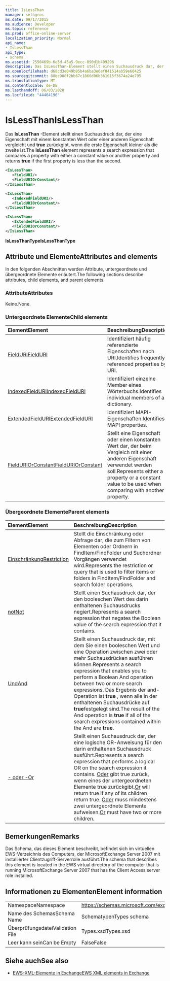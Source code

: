 ```yaml
---
title: IsLessThan
manager: sethgros
ms.date: 09/17/2015
ms.audience: Developer
ms.topic: reference
ms.prod: office-online-server
localization_priority: Normal
api_name:
- IsLessThan
api_type:
- schema
ms.assetid: 2550469b-6e5d-45a5-9ecc-090d1b409296
description: Das IsLessThan-Element stellt einen Suchausdruck dar, der eine Eigenschaft mit einem konstanten Wert oder einer anderen Eigenschaft vergleicht und true zurückgibt, wenn die erste Eigenschaft kleiner als die zweite ist.
ms.openlocfilehash: d68cd3e049b95b4a6ba3e6ef841514ab59e60425
ms.sourcegitcommit: 88ec988f2bb67c1866d06b361615f3674a24e795
ms.translationtype: MT
ms.contentlocale: de-DE
ms.lasthandoff: 06/03/2020
ms.locfileid: "44464196"
---
```

# <a name="islessthan"></a><span data-ttu-id="e66c8-103">IsLessThan</span><span class="sxs-lookup"><span data-stu-id="e66c8-103">IsLessThan</span></span>

<span data-ttu-id="e66c8-104">Das **IsLessThan** -Element stellt einen Suchausdruck dar, der eine Eigenschaft mit einem konstanten Wert oder einer anderen Eigenschaft vergleicht und **true** zurückgibt, wenn die erste Eigenschaft kleiner als die zweite ist.</span><span class="sxs-lookup"><span data-stu-id="e66c8-104">The **IsLessThan** element represents a search expression that compares a property with either a constant value or another property and returns **true** if the first property is less than the second.</span></span> 
  
```xml
<IsLessThan>
   <FieldURI/>
   <FieldURIOrConstant/>
</IsLessThan>
```

```xml
<IsLessThan>
   <IndexedFieldURI/> 
   <FieldURIOrConstant/>
</IsLessThan>
```

```xml
<IsLessThan>
   <ExtendedFieldURI/>
   <FieldURIOrConstant/>
</IsLessThan>
```

<span data-ttu-id="e66c8-105">**IsLessThanType**</span><span class="sxs-lookup"><span data-stu-id="e66c8-105">**IsLessThanType**</span></span>

## <a name="attributes-and-elements"></a><span data-ttu-id="e66c8-106">Attribute und Elemente</span><span class="sxs-lookup"><span data-stu-id="e66c8-106">Attributes and elements</span></span>

<span data-ttu-id="e66c8-107">In den folgenden Abschnitten werden Attribute, untergeordnete und übergeordnete Elemente erläutert.</span><span class="sxs-lookup"><span data-stu-id="e66c8-107">The following sections describe attributes, child elements, and parent elements.</span></span>
  
### <a name="attributes"></a><span data-ttu-id="e66c8-108">Attribute</span><span class="sxs-lookup"><span data-stu-id="e66c8-108">Attributes</span></span>

<span data-ttu-id="e66c8-109">Keine.</span><span class="sxs-lookup"><span data-stu-id="e66c8-109">None.</span></span>
  
### <a name="child-elements"></a><span data-ttu-id="e66c8-110">Untergeordnete Elemente</span><span class="sxs-lookup"><span data-stu-id="e66c8-110">Child elements</span></span>

|<span data-ttu-id="e66c8-111">**Element**</span><span class="sxs-lookup"><span data-stu-id="e66c8-111">**Element**</span></span>|<span data-ttu-id="e66c8-112">**Beschreibung**</span><span class="sxs-lookup"><span data-stu-id="e66c8-112">**Description**</span></span>|
|:-----|:-----|
|[<span data-ttu-id="e66c8-113">FieldURI</span><span class="sxs-lookup"><span data-stu-id="e66c8-113">FieldURI</span></span>](fielduri.md) <br/> |<span data-ttu-id="e66c8-114">Identifiziert häufig referenzierte Eigenschaften nach URI.</span><span class="sxs-lookup"><span data-stu-id="e66c8-114">Identifies frequently referenced properties by URI.</span></span>  <br/> |
|[<span data-ttu-id="e66c8-115">IndexedFieldURI</span><span class="sxs-lookup"><span data-stu-id="e66c8-115">IndexedFieldURI</span></span>](indexedfielduri.md) <br/> |<span data-ttu-id="e66c8-116">Identifiziert einzelne Member eines Wörterbuchs.</span><span class="sxs-lookup"><span data-stu-id="e66c8-116">Identifies individual members of a dictionary.</span></span>  <br/> |
|[<span data-ttu-id="e66c8-117">ExtendedFieldURI</span><span class="sxs-lookup"><span data-stu-id="e66c8-117">ExtendedFieldURI</span></span>](extendedfielduri.md) <br/> |<span data-ttu-id="e66c8-118">Identifiziert MAPI-Eigenschaften.</span><span class="sxs-lookup"><span data-stu-id="e66c8-118">Identifies MAPI properties.</span></span>  <br/> |
|[<span data-ttu-id="e66c8-119">FieldURIOrConstant</span><span class="sxs-lookup"><span data-stu-id="e66c8-119">FieldURIOrConstant</span></span>](fielduriorconstant.md) <br/> |<span data-ttu-id="e66c8-120">Stellt eine Eigenschaft oder einen konstanten Wert dar, der beim Vergleich mit einer anderen Eigenschaft verwendet werden soll.</span><span class="sxs-lookup"><span data-stu-id="e66c8-120">Represents either a property or a constant value to be used when comparing with another property.</span></span>  <br/> |
   
### <a name="parent-elements"></a><span data-ttu-id="e66c8-121">Übergeordnete Elemente</span><span class="sxs-lookup"><span data-stu-id="e66c8-121">Parent elements</span></span>

|<span data-ttu-id="e66c8-122">**Element**</span><span class="sxs-lookup"><span data-stu-id="e66c8-122">**Element**</span></span>|<span data-ttu-id="e66c8-123">**Beschreibung**</span><span class="sxs-lookup"><span data-stu-id="e66c8-123">**Description**</span></span>|
|:-----|:-----|
|[<span data-ttu-id="e66c8-124">Einschränkung</span><span class="sxs-lookup"><span data-stu-id="e66c8-124">Restriction</span></span>](restriction.md) <br/> |<span data-ttu-id="e66c8-125">Stellt die Einschränkung oder Abfrage dar, die zum Filtern von Elementen oder Ordnern in FindItem/FindFolder und Suchordner Vorgängen verwendet wird.</span><span class="sxs-lookup"><span data-stu-id="e66c8-125">Represents the restriction or query that is used to filter items or folders in FindItem/FindFolder and search folder operations.</span></span>  <br/> |
|[<span data-ttu-id="e66c8-126">not</span><span class="sxs-lookup"><span data-stu-id="e66c8-126">Not</span></span>](not.md) <br/> |<span data-ttu-id="e66c8-127">Stellt einen Suchausdruck dar, der den booleschen Wert des darin enthaltenen Suchausdrucks negiert.</span><span class="sxs-lookup"><span data-stu-id="e66c8-127">Represents a search expression that negates the Boolean value of the search expression that it contains.</span></span>  <br/> |
|[<span data-ttu-id="e66c8-128">Und</span><span class="sxs-lookup"><span data-stu-id="e66c8-128">And</span></span>](and.md) <br/> |<span data-ttu-id="e66c8-129">Stellt einen Suchausdruck dar, mit dem Sie einen booleschen Wert und eine Operation zwischen zwei oder mehr Suchausdrücken ausführen können.</span><span class="sxs-lookup"><span data-stu-id="e66c8-129">Represents a search expression that enables you to perform a Boolean And operation between two or more search expressions.</span></span> <span data-ttu-id="e66c8-130">Das Ergebnis der and-Operation ist **true** , wenn alle in der enthaltenen Suchausdrücke auf **true**festgelegt sind.</span><span class="sxs-lookup"><span data-stu-id="e66c8-130">The result of the And operation is **true** if all of the search expressions contained within the And are **true**.</span></span>  <br/> |
|[<span data-ttu-id="e66c8-131">- oder -</span><span class="sxs-lookup"><span data-stu-id="e66c8-131">Or</span></span>](or.md) <br/> |<span data-ttu-id="e66c8-132">Stellt einen Suchausdruck dar, der eine logische OR-Anweisung für den darin enthaltenen Suchausdruck ausführt.</span><span class="sxs-lookup"><span data-stu-id="e66c8-132">Represents a search expression that performs a logical OR on the search expression it contains.</span></span> <span data-ttu-id="e66c8-133">[Oder](or.md) gibt true zurück, wenn eines der untergeordneten Elemente true zurückgibt.</span><span class="sxs-lookup"><span data-stu-id="e66c8-133">[Or](or.md) will return true if any of its children return true.</span></span> <span data-ttu-id="e66c8-134">[Oder](or.md) muss mindestens zwei untergeordnete Elemente aufweisen.</span><span class="sxs-lookup"><span data-stu-id="e66c8-134">[Or](or.md) must have two or more children.</span></span>  <br/> |
   
## <a name="remarks"></a><span data-ttu-id="e66c8-135">Bemerkungen</span><span class="sxs-lookup"><span data-stu-id="e66c8-135">Remarks</span></span>

<span data-ttu-id="e66c8-136">Das Schema, das dieses Element beschreibt, befindet sich im virtuellen EWS-Verzeichnis des Computers, der MicrosoftExchange Server 2007 mit installierter Clientzugriff-Serverrolle ausführt.</span><span class="sxs-lookup"><span data-stu-id="e66c8-136">The schema that describes this element is located in the EWS virtual directory of the computer that is running MicrosoftExchange Server 2007 that has the Client Access server role installed.</span></span>
  
## <a name="element-information"></a><span data-ttu-id="e66c8-137">Informationen zu Elementen</span><span class="sxs-lookup"><span data-stu-id="e66c8-137">Element information</span></span>

|||
|:-----|:-----|
|<span data-ttu-id="e66c8-138">Namespace</span><span class="sxs-lookup"><span data-stu-id="e66c8-138">Namespace</span></span>  <br/> |https://schemas.microsoft.com/exchange/services/2006/types  <br/> |
|<span data-ttu-id="e66c8-139">Name des Schemas</span><span class="sxs-lookup"><span data-stu-id="e66c8-139">Schema Name</span></span>  <br/> |<span data-ttu-id="e66c8-140">Schematypen</span><span class="sxs-lookup"><span data-stu-id="e66c8-140">Types schema</span></span>  <br/> |
|<span data-ttu-id="e66c8-141">Überprüfungsdatei</span><span class="sxs-lookup"><span data-stu-id="e66c8-141">Validation File</span></span>  <br/> |<span data-ttu-id="e66c8-142">Types.xsd</span><span class="sxs-lookup"><span data-stu-id="e66c8-142">Types.xsd</span></span>  <br/> |
|<span data-ttu-id="e66c8-143">Leer kann sein</span><span class="sxs-lookup"><span data-stu-id="e66c8-143">Can be Empty</span></span>  <br/> |<span data-ttu-id="e66c8-144">False</span><span class="sxs-lookup"><span data-stu-id="e66c8-144">False</span></span>  <br/> |
   
## <a name="see-also"></a><span data-ttu-id="e66c8-145">Siehe auch</span><span class="sxs-lookup"><span data-stu-id="e66c8-145">See also</span></span>

- [<span data-ttu-id="e66c8-146">EWS-XML-Elemente in Exchange</span><span class="sxs-lookup"><span data-stu-id="e66c8-146">EWS XML elements in Exchange</span></span>](ews-xml-elements-in-exchange.md)

